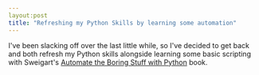 ```yaml
---
layout:post
title: "Refreshing my Python Skills by learning some automation"
---
```


I've been slacking off over the last little while, so I've decided to get back and both refresh my Python skills alongside learning some basic scripting with 
Sweigart's [Automate the Boring Stuff with Python](https:https://automatetheboringstuff.com/) book.

